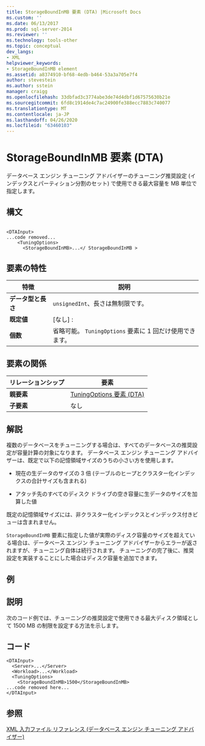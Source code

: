```yaml
---
title: StorageBoundInMB 要素 (DTA) |Microsoft Docs
ms.custom: ''
ms.date: 06/13/2017
ms.prod: sql-server-2014
ms.reviewer: ''
ms.technology: tools-other
ms.topic: conceptual
dev_langs:
- XML
helpviewer_keywords:
- StorageBoundInMB element
ms.assetid: a8374910-bf68-4edb-b464-53a3a705e7f4
author: stevestein
ms.author: sstein
manager: craigg
ms.openlocfilehash: 33dbfad3c3774abe3de74d4dbf1d67575630b21e
ms.sourcegitcommit: 6fd8c1914de4c7ac24900fe388ecc7883c740077
ms.translationtype: MT
ms.contentlocale: ja-JP
ms.lasthandoff: 04/26/2020
ms.locfileid: "63460103"
---
```

# <a name="storageboundinmb-element-dta"></a>StorageBoundInMB 要素 (DTA)
  データベース エンジン チューニング アドバイザーのチューニング推奨設定 (インデックスとパーティション分割のセット) で使用できる最大容量を MB 単位で指定します。  
  
## <a name="syntax"></a>構文  
  
```  
  
<DTAInput>  
...code removed...  
    <TuningOptions>  
      <StorageBoundInMB>...</ StorageBoundInMB >  
```  
  
## <a name="element-characteristics"></a>要素の特性  
  
|特徴|説明|  
|--------------------|-----------------|  
|**データ型と長さ**|`unsignedInt`、長さは無制限です。|  
|**既定値**|[なし] :|  
|**個数**|省略可能。 `TuningOptions` 要素に 1 回だけ使用できます。|  
  
## <a name="element-relationships"></a>要素の関係  
  
|リレーションシップ|要素|  
|------------------|--------------|  
|**親要素**|[TuningOptions 要素 &#40;DTA&#41;](tuningoptions-element-dta.md)|  
|**子要素**|なし|  
  
## <a name="remarks"></a>解説  
 複数のデータベースをチューニングする場合は、すべてのデータベースの推奨設定が容量計算の対象になります。 データベース エンジン チューニング アドバイザーは、既定で以下の記憶領域サイズのうちの小さい方を使用します。  
  
-   現在の生データのサイズの 3 倍 (テーブルのヒープとクラスター化インデックスの合計サイズも含まれる)  
  
-   アタッチ先のすべてのディスク ドライブの空き容量に生データのサイズを加算した値  
  
 既定の記憶領域サイズには、非クラスター化インデックスとインデックス付きビューは含まれません。  
  
 `StorageBoundInMB` 要素に指定した値が実際のディスク容量のサイズを超えている場合は、データベース エンジン チューニング アドバイザーからエラーが返されますが、チューニング自体は続行されます。 チューニングの完了後に、推奨設定を実装することにした場合はディスク容量を追加できます。  
  
## <a name="example"></a>例  
  
## <a name="description"></a>説明  
 次のコード例では、チューニングの推奨設定で使用できる最大ディスク領域として 1500 MB の制限を設定する方法を示します。  
  
## <a name="code"></a>コード  
  
```  
<DTAInput>  
  <Server>...</Server>  
  <Workload>...</Workload>  
  <TuningOptions>  
    <StorageBoundInMB>1500</StorageBoundInMB>  
...code removed here...  
</DTAInput>  
```  
  
## <a name="see-also"></a>参照  
 [XML 入力ファイル リファレンス &#40;データベース エンジン チューニング アドバイザー&#41;](xml-input-file-reference-database-engine-tuning-advisor.md)  
  
  
